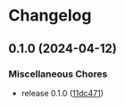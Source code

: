 # Changelog

## 0.1.0 (2024-04-12)


### Miscellaneous Chores

* release 0.1.0 ([11dc471](https://github.com/luisgabrielroldan/ddogzip/commit/11dc471a135fa8b7b340e098eb7f8dbd60e5cfbe))
